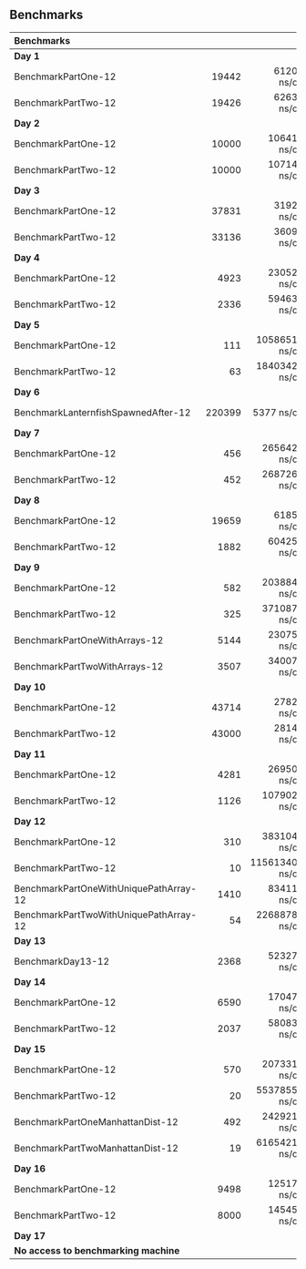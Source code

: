 ## Benchmarks
| Benchmarks |||||
|:-|--:|--:|--:|--:|
| __Day 1__ |||||
|BenchmarkPartOne-12 | 19442 | 61202 ns/op | 94209 B/op | 4 allocs/op |
|BenchmarkPartTwo-12 | 19426 | 62632 ns/op | 94209 B/op | 4 allocs/op |
| __Day 2__ |||||
BenchmarkPartOne-12 | 10000 | 106417 ns/op | 106241 B/op | 2003 allocs/op |
BenchmarkPartTwo-12 | 10000 | 107143 ns/op | 106241 B/op | 2003 allocs/op |
| __Day 3__ |||||
| BenchmarkPartOne-12 | 37831 | 31924 ns/op | 47104 B/op | 3 allocs/op |
| BenchmarkPartTwo-12 | 33136 | 36090 ns/op | 63488 B/op | 4 allocs/op |
| __Day 4__ |||||
| BenchmarkPartOne-12 | 4923 | 230526 ns/op | 104707 B/op | 606 allocs/op |
| BenchmarkPartTwo-12 | 2336 | 594635 ns/op | 104709 B/op | 606 allocs/op |
| __Day 5__ |||||
| BenchmarkPartOne-12 | 111 | 10586514 ns/op | 8564160 B/op | 7831 allocs/op |
| BenchmarkPartTwo-12 | 63 | 18403425 ns/op | 16001146 B/op | 8391 allocs/op |
| __Day 6__ |||||
| BenchmarkLanternfishSpawnedAfter-12 | 220399 | 5377 ns/op | 13088 B/op | 6 allocs/op
| __Day 7__ |||||
| BenchmarkPartOne-12 | 456 | 2656429 ns/op | 61486 B/op | 7 allocs/op |
| BenchmarkPartTwo-12 | 452 | 2687261 ns/op | 61486 B/op | 7 allocs/op |
| __Day 8__ |||||
| BenchmarkPartOne-12 | 19659 | 61850 ns/op | 55297 B/op | 604 allocs/op |
| BenchmarkPartTwo-12 | 1882 | 604257 ns/op | 279475 B/op | 5317 allocs/op |
| __Day 9__ |||||
| BenchmarkPartOne-12 | 582 | 2038846 ns/op | 1447202 B/op | 645 allocs/op |
| BenchmarkPartTwo-12 | 325 | 3710870 ns/op | 1923160 B/op | 2012 allocs/op |
| BenchmarkPartOneWithArrays-12 | 5144 | 230755 ns/op | 643720 B/op | 404 allocs/op |
| BenchmarkPartTwoWithArrays-12 | 3507 | 340071 ns/op | 647833 B/op | 414 allocs/op |
| __Day 10__ |||||
| BenchmarkPartOne-12 | 43714 | 27823 ns/op | 25360 B/op | 224 allocs/op |
| BenchmarkPartTwo-12 | 43000 | 28140 ns/op | 19136 B/op | 196 allocs/op |
| __Day 11__ |||||
| BenchmarkPartOne-12 | 4281 | 269505 ns/op | 403747 B/op | 6827 allocs/op |
| BenchmarkPartTwo-12 | 1126 | 1079021 ns/op | 1487045 B/op | 25078 allocs/op |
| __Day 12__ |||||
| BenchmarkPartOne-12 | 310 | 3831044 ns/op | 2694075 B/op | 12736 allocs/op |
| BenchmarkPartTwo-12 | 10 | 115613400 ns/op | 73421356 B/op | 333812 allocs/op |
| BenchmarkPartOneWithUniquePathArray-12 | 1410 | 834113 ns/op | 118735 B/op | 1006 allocs/op |
| BenchmarkPartTwoWithUniquePathArray-12| 54 | 22688785 ns/op | 2665049 B/op | 12275 allocs/op |
| __Day 13__ |||||
| BenchmarkDay13-12 | 2368 | 523274 ns/op | 472822 B/op | 3046 allocs/op |
| __Day 14__ |||||
| BenchmarkPartOne-12 | 6590 | 170479 ns/op | 101969 B/op | 1738 allocs/op |
| BenchmarkPartTwo-12 | 2037 | 580833 ns/op | 351074 B/op | 6345 allocs/op |
| __Day 15__ |||||
| BenchmarkPartOne-12 | 570 | 2073311 ns/op | 2014527 B/op | 40510 allocs/op |
| BenchmarkPartTwo-12 | 20 | 55378550 ns/op | 40867453 B/op | 1001813 allocs/op |
| BenchmarkPartOneManhattanDist-12 | 492 | 2429217 ns/op | 2159680 B/op | 44203 allocs/op |
| BenchmarkPartTwoManhattanDist-12 | 19 | 61654211 ns/op | 42950726 B/op | 1059398 allocs/op |
| __Day 16__ |||||
| BenchmarkPartOne-12 | 9498 | 125177 ns/op | 32167 B/op | 2705 allocs/op |
| BenchmarkPartTwo-12 | 8000 | 145456 ns/op | 44422 B/op | 3229 allocs/op |
| __Day 17__ |||||
| __No access to benchmarking machine__ |||||
